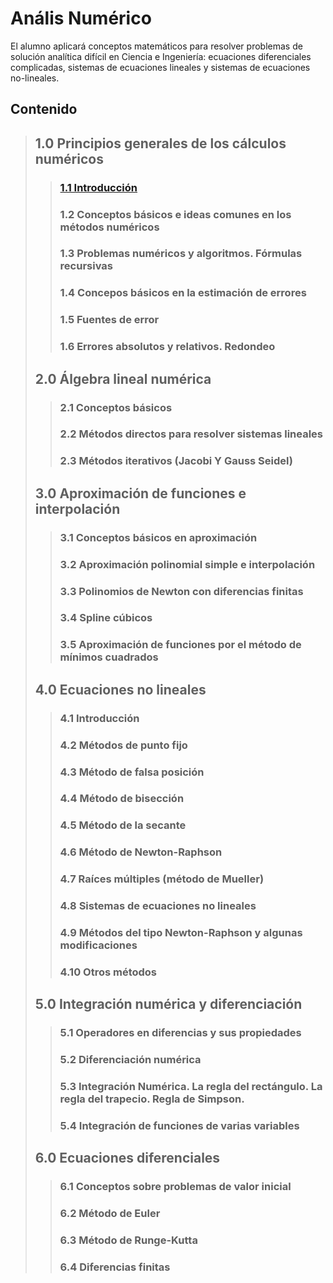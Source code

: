 # Anális Numérico
El alumno aplicará conceptos matemáticos para resolver problemas de solución analítica difícil en Ciencia e Ingeniería: ecuaciones diferenciales complicadas, sistemas de ecuaciones lineales y sistemas de ecuaciones no-lineales.

## Contenido

> ## **1.0 Principios generales de los cálculos numéricos**
>> ###  [1.1 Introducción](https://github.com/css-umar/Metodos-Numericos/wiki/Introducci%C3%B3n)
>> ###  1.2 Conceptos básicos e ideas comunes en los métodos numéricos
>> ###  1.3 Problemas numéricos y algoritmos. Fórmulas recursivas
>> ###  1.4 Concepos básicos en la estimación de errores
>> ###  1.5 Fuentes de error
>> ###  1.6 Errores absolutos y relativos. Redondeo
> ## **2.0 Álgebra lineal numérica**
>> ###  2.1 Conceptos básicos
>> ###  2.2 Métodos directos para resolver sistemas lineales
>> ###  2.3 Métodos iterativos (Jacobi Y Gauss Seidel)
> ## **3.0 Aproximación de funciones e interpolación**
>> ###  3.1 Conceptos básicos en aproximación
>> ###  3.2 Aproximación polinomial simple e interpolación
>> ###  3.3 Polinomios de Newton con diferencias finitas
>> ###  3.4 Spline cúbicos
>> ###  3.5 Aproximación de funciones por el método de mínimos cuadrados
> ## **4.0 Ecuaciones no lineales**
>> ###  4.1 Introducción
>> ###  4.2 Métodos de punto fijo
>> ###  4.3 Método de falsa posición
>> ###  4.4 Método de bisección
>> ###  4.5 Método de la secante
>> ###  4.6 Método de Newton-Raphson
>> ###  4.7 Raíces múltiples (método de Mueller)
>> ###  4.8 Sistemas de ecuaciones no lineales
>> ###  4.9 Métodos del tipo Newton-Raphson y algunas modificaciones
>> ###  4.10 Otros métodos
> ## **5.0 Integración numérica y diferenciación**
>> ###  5.1 Operadores en diferencias y sus propiedades
>> ###  5.2 Diferenciación numérica
>> ###  5.3 Integración Numérica. La regla del rectángulo. La regla del trapecio. Regla de Simpson.
>> ###  5.4 Integración de funciones de varias variables
> ## **6.0 Ecuaciones diferenciales**
>> ###  6.1 Conceptos sobre problemas de valor inicial
>> ###  6.2 Método de Euler
>> ###  6.3 Método de Runge-Kutta
>> ###  6.4 Diferencias finitas
